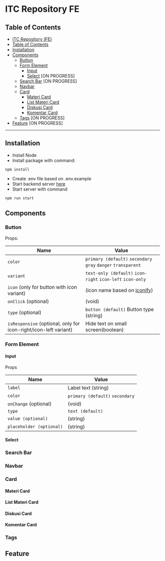 # ITC Repository FE

## Table of Contents

- [ITC Repository (FE)](#itc-repository-fe)
- [Table of Contents](#table-of-contents)
- [Installation](#installation)
- [Components](#component)
  - [Button](#button)
  - [Form Element](#form-element)
    - [Input](#input)
    - [Select](select) [ON PROGRESS]
  - [Search Bar](#search-bar) [ON PROGRESS]
  - [Navbar](#navbar)
  - [Card](#card)
    - [Materi Card](#materi-card)
    - [List Materi Card](#list-materi-card)
    - [Diskusi Card](#diskusi-card)
    - [Komentar Card](#komentar-card)
  - [Tags](#tags) [ON PROGRESS]
- [Feature](#feature) [ON PROGRESS]

---

## Installation

- Install Node
- Install package with command:

```text
npm install
```

- Create .env file based on .env.example
- Start backend server [here](https://github.com/riobintang/repo_itc/)
- Start server with command

```text
npm run start
```

## Components

### Button

Props:

| Name                                                             | Value                                                         |
| ---------------------------------------------------------------- | ------------------------------------------------------------- |
| `color`                                                          | `primary (default)` `secondary` `gray` `danger` `transparent` |
| `variant`                                                        | `text-only (default)` `icon-right` `icon-left` `icon-only`    |
| `icon` (only for button with icon variant)                       | (icon name based on [iconify](https://iconify.design/))       |
| `onClick` (optional)                                             | (void)                                                        |
| `type` (optional)                                                | `button (default)` Button type (string)                       |
| `isResponsive` (optional, only for icon-right/icon-left variant) | Hide text on small screen(boolean)                            |

### Form Element

#### Input

Props

| Name                     | Value                           |
| ------------------------ | ------------------------------- |
| `label`                  | Label text (string)             |
| `color`                  | `primary (default)` `secondary` |
| `onChange` (optional)    | (void)                          |
| `type`                   | `text (default)`                |
| `value (optional)`       | (string)                        |
| `placeholder (optional)` | (string)                        |

#### Select

### Search Bar

### Navbar

### Card

#### Materi Card

#### List Materi Card

#### Diskusi Card

#### Komentar Card

### Tags

## Feature
